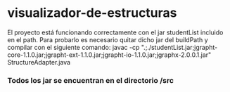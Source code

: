 # visualizador-de-estructuras
El proyecto está funcionando correctamente con el jar studentList incluido en el path.
Para probarlo es necesario quitar dicho jar del buildPath y compilar con el siguiente comando:
javac -cp ".;./studentList.jar;jgrapht-core-1.1.0.jar;jgrapht-ext-1.1.0.jar;jgrapht-io-1.1.0.jar;jgraphx-2.0.0.1.jar" StructureAdapter.java

### Todos los jar se encuentran en el directorio /src

